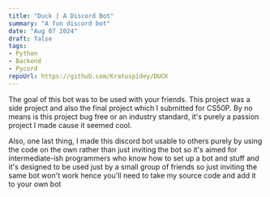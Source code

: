 ```yaml
---
title: "Duck | A Discord Bot"
summary: "A fun discord bot"
date: "Aug 07 2024"
draft: false
tags:
- Python
- Backend
- Pycord
repoUrl: https://github.com/Kratospidey/DUCK
---
```


The goal of this bot was to be used with your friends. This project was a side project and also the final project which I submitted for CS50P. By no means is this project bug free or an industry standard, it's purely a passion project I made cause it seemed cool.

Also, one last thing, I made this discord bot usable to others purely by using the code on the own rather than just inviting the bot so it's aimed for intermediate-ish programmers who know how to set up a bot and stuff and it's designed to be used just by a small group of friends so just inviting the same bot won't work hence you'll need to take my source code and add it to your own bot

